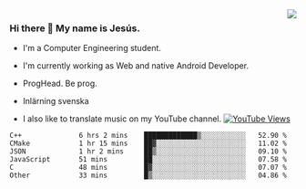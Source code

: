 <img align='right' src="https://github-readme-stats.vercel.app/api/top-langs/?username=JesusJimenezG&layout=compact&theme=dracula">

### Hi there 👋 My name is Jesús.
- I'm a Computer Engineering student.
- I'm currently working as Web and native Android Developer.

- ProgHead. Be prog.
- Inlärning svenska
- I also like to translate music on my YouTube channel. [![YouTube Views](https://img.shields.io/youtube/channel/views/UCWnlcC4_sV9Imcy9ysQpxHA?style=social)](https://www.youtube.com/channel/UCWnlcC4_sV9Imcy9ysQpxHA)

<!--START_SECTION:waka-->

```text
C++              6 hrs 2 mins    █████████████▒░░░░░░░░░░░   52.90 %
CMake            1 hr 15 mins    ██▓░░░░░░░░░░░░░░░░░░░░░░   11.02 %
JSON             1 hr 2 mins     ██▒░░░░░░░░░░░░░░░░░░░░░░   09.10 %
JavaScript       51 mins         ██░░░░░░░░░░░░░░░░░░░░░░░   07.58 %
C                48 mins         █▓░░░░░░░░░░░░░░░░░░░░░░░   07.07 %
Other            33 mins         █▒░░░░░░░░░░░░░░░░░░░░░░░   04.86 %
```

<!--END_SECTION:waka-->

<!--
**JesusJimenezG/JesusJimenezG** is a ✨ _special_ ✨ repository because its `README.md` (this file) appears on your GitHub profile.

Here are some ideas to get you started:

- 🔭 I’m currently working on ...
- 🌱 I’m currently learning ...
- 👯 I’m looking to collaborate on ...
- 🤔 I’m looking for help with ...
- 💬 Ask me about ...
- 📫 How to reach me: ...
- 😄 Pronouns: ...
- ⚡ Fun fact: ...
-->
